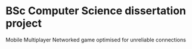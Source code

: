 # BSc Computer Science dissertation project
Mobile Multiplayer Networked game optimised for unreliable connections
